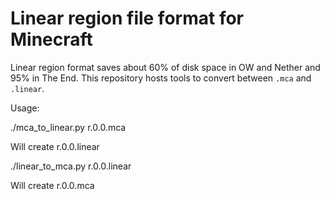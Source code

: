 # Linear region file format for Minecraft

Linear region format saves about 60% of disk space in OW and Nether and 95% in The End.
This repository hosts tools to convert between `.mca` and `.linear`.

Usage:

./mca_to_linear.py r.0.0.mca

Will create r.0.0.linear



./linear_to_mca.py r.0.0.linear

Will create r.0.0.mca
